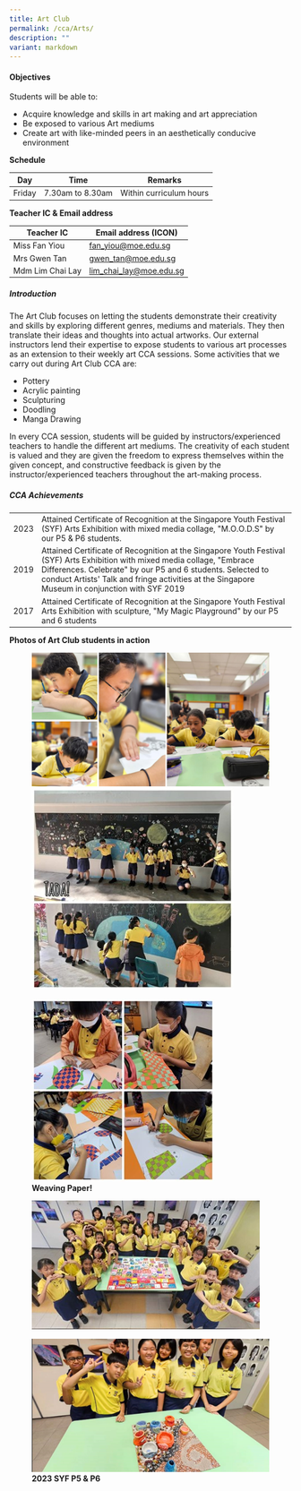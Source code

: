 ```yaml
---
title: Art Club
permalink: /cca/Arts/
description: ""
variant: markdown
---
```

#### **Objectives**
  

Students will be able to:

*   Acquire knowledge and skills in art making and art appreciation
*   Be exposed to various Art mediums
*   Create art with like-minded peers in an aesthetically conducive environment&nbsp;

**Schedule**


| Day | Time | Remarks |
| --- | --- | --- |
| Friday | 7.30am to 8.30am | Within curriculum hours |


**Teacher IC &amp; Email address**


| Teacher IC | Email address (ICON) |
| --- | --- |
| Miss Fan Yiou | fan_yiou@moe.edu.sg |
| Mrs Gwen Tan | gwen_tan@moe.edu.sg |
| Mdm Lim Chai Lay | lim_chai_lay@moe.edu.sg |

  


##### **Introduction**

  

The Art Club focuses on letting the students demonstrate their creativity and skills by exploring different genres, mediums and materials. They then translate their ideas and thoughts into actual artworks. Our external instructors lend their expertise to expose students to various art processes as an extension to their weekly art CCA sessions. Some activities that we carry out during Art Club CCA are:&nbsp;

*   Pottery
*   Acrylic painting
*   Sculpturing
*   Doodling
*   Manga Drawing

  

In every CCA session, students will be guided by instructors/experienced teachers to handle the different art mediums. The creativity of each student is valued and they are given the freedom to express themselves within the given concept, and constructive feedback is given by the instructor/experienced teachers throughout the art-making process.

  

##### **CCA Achievements**
                                                                                                                       
|     |                                                                                |                                                                                                             
|:--------:|:-----------------------------------------------------------|
|  2023    | Attained Certificate of Recognition at the Singapore Youth Festival (SYF) Arts Exhibition with mixed media collage, "M.O.O.D.S" by our P5 &amp; P6 students.  |     
|  2019    | Attained Certificate of Recognition at the Singapore Youth Festival (SYF) Arts Exhibition with mixed media collage, "Embrace Differences. Celebrate" by our P5 and 6 students. Selected to conduct Artists' Talk and fringe activities at the Singapore Museum in conjunction with SYF 2019 | 
|  2017    | Attained Certificate of Recognition at the Singapore Youth Festival Arts Exhibition with sculpture, "My Magic Playground" by our P5 and 6 students | 



  
  
**Photos of Art Club students in action**  
  

<figure>
<img src="/images/Our%20Curriculum/Departments/CCA/Art/Art_2024.png">
<br>
	
<img src="/images/Our%20Curriculum/Departments/CCA/Art/art_2024-1.jpg">


</figure>

<figure>

<img src="/images/Our%20Curriculum/Departments/CCA/Art/art_2024-2.jpg">

<figcaption> <strong> Weaving Paper! </strong> </figcaption>

</figure>


<figure>

<img src="/images/Our%20Curriculum/Departments/CCA/Art/art_2024-5.jpg">

</figure>





<figure>

<img src="/images/Our%20Curriculum/Departments/CCA/Art/art_3_2024.png">

<figcaption> <strong> 2023 SYF P5 &amp; P6 </strong> </figcaption>

</figure>


